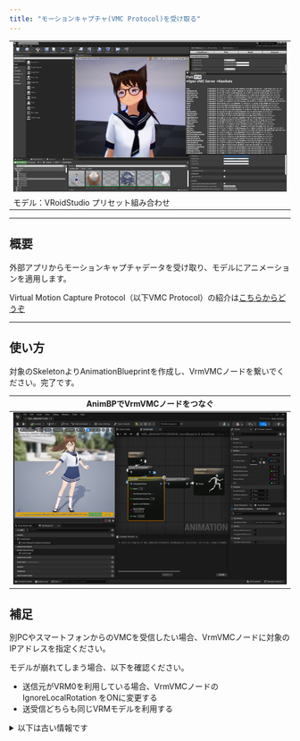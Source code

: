 ```yaml
---
title: "モーションキャプチャ(VMC Protocol)を受け取る"
---
```


||
|-|
|[![](./assets/images/small/08a_top.png)](../assets/images/08a_top.png)|
|モデル：VRoidStudio プリセット組み合わせ|

----

## 概要

外部アプリからモーションキャプチャデータを受け取り、モデルにアニメーションを適用します。

Virtual Motion Capture Protocol（以下VMC Protocol）の紹介は[こちらからどうぞ](https://protocol.vmc.info/)

----

## 使い方

対象のSkeletonよりAnimationBlueprintを作成し、VrmVMCノードを繋いでください。完了です。

|AnimBPでVrmVMCノードをつなぐ|
|-|
|[![](./assets/images/small/08a_anim.png)](../assets/images/small/08a_anim.png)|

## 補足

別PCやスマートフォンからのVMCを受信したい場合、VrmVMCノードに対象のIPアドレスを指定ください。

モデルが崩れてしまう場合、以下を確認ください。

  - 送信元がVRM0を利用している場合、VrmVMCノードのIgnoreLocalRotation をONに変更する
  - 送受信どちらも同じVRMモデルを利用する


<details>

<summary>以下は古い情報です</summary>

##  ~~下準備&動作~~

動作にはEpic公式の`OSCプラグイン`が必要です。有効化し、エディタを再起動ください。

||
|-|
|[![](./assets/images/small/08a_plugin.png)](../assets/images/small/08a_plugin.png)|

サンプルマップ `VRM4U_VMC` を参照ください。
動作させる方法が3通りあります。

 - 方法その１．(オススメ)
   - BP_VrmReceiverにポート番号を指定、ServerListenボタンを押す。エディタモードのままアニメーションします。
 - 方法その２．
   - EUW_VMC を利用し、ServerListenボタンを押す。内部的には方法その１と同じ。
 - 方法その３．
   - BP_VrmReceiverにポート番号を指定、PlayInする。
 
|BP_VrmReceiverから起動|EUW_VMCから起動|
|-|-|
|[![](./assets/images/small/08a_server.png)](../assets/images/small/08a_server.png)|[![](./assets/images/small/08a_wbp.png)](../assets/images/small/08a_wbp.png)|


### ~~EUW_VMC 解説~~

`EUW_VMC` を右クリックより起動します。
正しく受信できた場合は、図のようにWidgetにログが表示されます。
全ての受信データを確認したい場合は、Widgetより `RawData` をOnにしてください。

|||
|-|-|
|[![](./assets/images/small/08a_wbp3.png)](../assets/images/small/08a_wbp3.png)|[![](./assets/images/small/08a_wbp2.png)](../assets/images/small/08a_wbp2.png)|

Widgetにポート番号が表示されない場合は、OSCプラグインを有効化してください。
{: .notice--info}

EUB_VMCTick について警告が出る場合は、EUB_VMCTickをレベル上に配置ください。
{: .notice--info}

### ~~AnimBPの解説~~

動かす対象モデルでAnimBPを作成し、アニムグラフにVrmModifyBoneListノードを追加します。

ノードには、以下の2つのデータをセットします。
 - VRM4U_AnimationSubsystemのデータ。受信した骨情報です。
 - インポート時に生成されたMetaデータ。モデルのHumanoid骨名リストです。

||
|-|
|[![](./assets/images/small/08a_node.png)](../assets/images/small/08a_node.png)|

----

## ~~詳細解説（UEの操作に慣れてる人向け）~~

### ~~OSCの受信データを見る （ブレンドシェイプ、トラッカー）~~

サンプルマップのAnimBPを参照ください。
VRM4U_AnimationSubsystem内にある、受信データから検索します。

- ブレンドシェイプを見たい場合
  - 文字列 `/VMC/Ext/Blend/Val:Blink` などで見つかります。

- トラッカーを見たい場合
  - 文字列 `/VMC/Ext/Tra/Pos:LeftHand` などで見つかります。

その他の受信データの詳細は、Widgetより `RawData` をOnにして確認ください

### ~~マップ上で直接プレビューする仕組み~~

OSCサーバの`EditorTick`を有効化しています。
これはEditorUtilityからのみアクセス可能なので、EUB_VMCTick というActorを経由しています。

また、SkeletalMeshの`Update Animation in Editor` をONにしています。

### ~~揺れ骨を適用する~~

揺れ骨を適用する場合は、AnimBlueprintに`VRMSpringBone`ノードも追加ください。
[揺れ骨の解説はこちら](../01_animation/)

### ~~複数の外部アプリからのデータ受信~~

レベルに各種Receiverをを複数配置し、ポート番号を設定ください。それぞれデータが受信されます。

データの参照には、`VRM4U_AnimationSubsystem`へのアクセス時に、「ポート番号指定」または「通し番号指定」を利用してください。
</details>